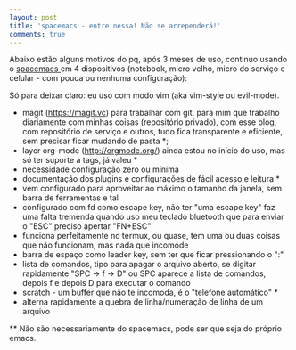 ```yaml
---
layout: post
title: 'spacemacs - entre nessa! Não se arrependerá!'
comments: true
---
```


Abaixo estão alguns motivos do pq, após 3 meses de uso, continuo usando o [ spacemacs ](http://spacemacs.org) em 4 dispositivos (notebook, micro velho, micro do serviço e celular - com pouca ou nenhuma configuração):

Só para deixar claro: eu uso com modo vim (aka vim-style ou evil-mode).

* magit (https://magit.vc) para trabalhar com git, para mim que trabalho diariamente com minhas coisas (repositório privado), com esse blog, com repositório de serviço e outros, tudo fica transparente e eficiente, sem precisar ficar mudando de pasta *;
* layer org-mode (http://orgmode.org/) ainda estou no início do uso, mas só ter suporte a tags, já valeu *
* necessidade configuração zero ou mínima
* documentação dos plugins e configurações de fácil acesso e leitura *
* vem configurado para aproveitar ao máximo o tamanho da janela, sem barra de ferramentas e tal
* configurado com fd como escape key, não ter "uma escape key" faz uma falta tremenda quando uso meu teclado bluetooth que para enviar o "ESC" preciso apertar "FN+ESC"
* funciona perfeitamente no termux, ou quase, tem uma ou duas coisas que não funcionam, mas nada que incomode
* barra de espaço como leader key, sem ter que ficar pressionando o ":"
* lista de comandos, tipo para apagar o arquivo aberto, se digitar rapidamente "SPC -> f -> D" ou SPC aparece a lista de comandos, depois f e depois D para executar o comando
* scratch - um buffer que não te incomoda, é o "telefone automático" *
* alterna rapidamente a quebra de linha/numeração de linha de um arquivo

** Não são necessariamente do spacemacs, pode ser que seja do próprio emacs.

